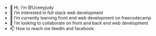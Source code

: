 - 👋 Hi, I’m @Uceeyjudy
- 👀 I’m interested in full stack web development
- 🌱 I’m currently learning front end web development on freecodecamp
- 💞️ I’m looking to collaborate on front and back end web development
- 📫 How to reach me likedIn and facebook.

<!---
Uceeyjudy/Uceeyjudy is a ✨ special ✨ repository because its `README.md` (this file) appears on your GitHub profile.
You can click the Preview link to take a look at your changes.
--->
